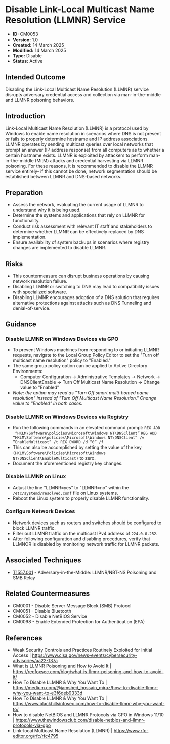 # Disable Link-Local Multicast Name Resolution (LLMNR) Service

* **ID:** CM0053
* **Version:** 1.0
* **Created:** 14 March 2025
* **Modified:** 14 March 2025
* **Type:** Disable 
* **Status:** Active

## Intended Outcome 

Disabling the Link-Local Multicast Name Resolution (LLMNR) service disrupts adversary credential access and collection via man-in-the-middle and LLMNR poisoning behaviors.

## Introduction 

Link-Local Multicast Name Resolution (LLMNR) is a protocol used by Windows to enable name resolution in scenarios where DNS is not present or fails to properly determine hostname and IP address associations. LLMNR operates by sending multicast queries over local networks that prompt an answer (IP address response) from all computers as to whether a certain hostname exists. LLMNR is exploited by attackers to perform man-in-the-middle (MitM) attacks and credential harvesting via LLMNR poisoning. For these reasons, it is recommended to disable the LLMNR service entirely- if this cannot be done, network segmentation should be established between LLMNR and DNS-based networks.

## Preparation 

- Assess the network, evaluating the current usage of LLMNR to understand why it is being used.
- Determine the systems and applications that rely on LLMNR for functionality.
- Conduct risk assessment with relevant IT staff and stakeholders to determine whether LLMNR can be effectively replaced by DNS implementation.
- Ensure availability of system backups in scenarios where registry changes are implemented to disable LLMNR.

## Risks 

- This countermeasure can disrupt business operations by causing network resolution failure.
- Disabling LLMNR or switching to DNS may lead to compatibility issues with specialized software.
- Disabling LLMNR encourages adoption of a DNS solution that requires alternative protections against attacks such as DNS Tunneling and denial-of-service.

## Guidance 

### Disable LLMNR on Windows Devices via GPO

- To prevent Windows machines from responding to or initiating LLMNR requests, navigate to the Local Group Policy Editor to set the "Turn off multicast name resolution" policy to "Enabled."
- The same group policy option can be applied to Active Directory Environments:
	- Computer Configuration -> Administrative Templates -> Network -> DNSClientEnable -> Turn Off Multicast Name Resolution -> Change value to "Enabled"
- *Note: the option may read as "Turn Off smart multi-homed name resolution" instead of "Turn Off Multicast Name Resolution." Change value to "Enabled" in both cases.*

### Disable LLMNR on Windows Devices via Registry

- Run the following commands in an elevated command prompt:
`REG ADD  “HKLM\Software\policies\Microsoft\Windows NT\DNSClient”`
`REG ADD  “HKLM\Software\policies\Microsoft\Windows NT\DNSClient” /v ”EnableMulticast” /t REG_DWORD /d “0” /f`
- This can also be accomplished by setting the value of the key `(HKLM\Software\Policies\Microsoft\Windows NT\DNSClient\EnableMulticast)` to zero.
- Document the aforementioned registry key changes.

### Disable LLMNR on Linux 

- Adjust the line "LLMNR=yes" to "LLMNR=no" within the `/etc/systemd/resolved.conf` file on Linux systems.
- Reboot the Linux system to properly disable LLMNR functionality.

### Configure Network Devices 

- Network devices such as routers and switches should be configured to block LLMNR traffic.
- Filter out LLMNR traffic on the multicast IPv4 address of `224.0.0.252`.
- After following configuration and disabling procedures, verify that LLMNOR is disabled by monitoring network traffic for LLMNR packets.

## Associated Techniques 

- [T1557.001](https://attack.mitre.org/techniques/T1557/001/) - Adversary-in-the-Middle: LLMNR/NBT-NS Poisoning and SMB Relay

## Related Countermeasures

- CM0001 - Disable Server Message Block (SMB) Protocol
- CM0051 - Disable Bluetooth
- CM0052 - Disable NetBIOS Service
- CM0098 - Enable Extended Protection for Authentication (EPA)

## References 

- Weak Security Controls and Practices Routinely Exploited for Initial Access | <https://www.cisa.gov/news-events/cybersecurity-advisories/aa22-137a>
- What is LLMNR Poisoning and How to Avoid It | <https://redfoxsec.com/blog/what-is-llmnr-poisoning-and-how-to-avoid-it/>
- How To Disable LLMNR & Why You Want To | <https://medium.com/@jamshed_hossain_miraz/how-to-disable-llmnr-why-you-want-to-e3f6deb9333d>
- How To Disable LLMNR & Why You Want To | <https://www.blackhillsinfosec.com/how-to-disable-llmnr-why-you-want-to/>
- How to disable NetBIOS and LLMNR Protocols via GPO in Windows 11/10 | <https://www.thewindowsclub.com/disable-netbios-and-llmnr-protocols-via-gpo>
- Link-local Multicast Name Resolution (LLMNR) | <https://www.rfc-editor.org/rfc/rfc4795>
